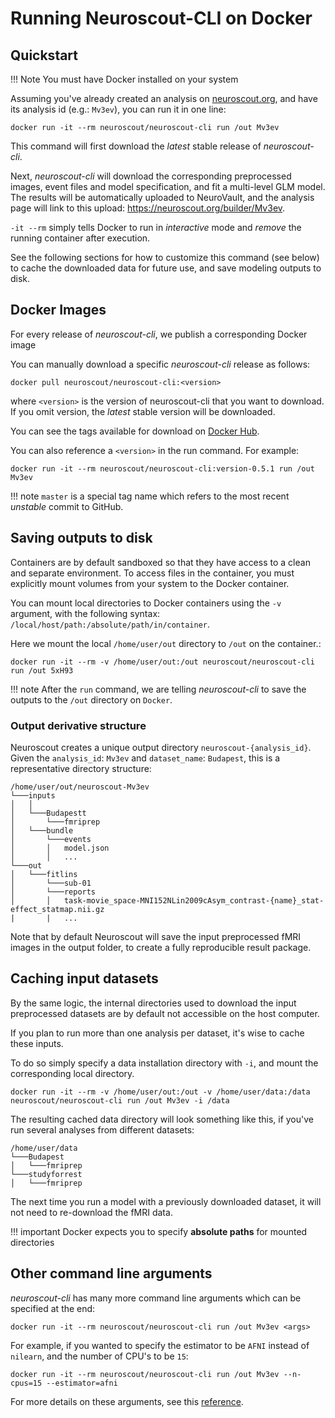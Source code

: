 # Running Neuroscout-CLI on Docker

## Quickstart

!!! Note
    You must have Docker installed on your system

Assuming you've already created an analysis on [neuroscout.org](https://neuroscout.org), and have its analysis id (e.g.: `Mv3ev`), you can run it in one line:

    docker run -it --rm neuroscout/neuroscout-cli run /out Mv3ev

This command will first download the _latest_ stable release of _neuroscout-cli_.

Next, _neuroscout-cli_ will download the corresponding preprocessed images, event files and model specification, and fit a multi-level GLM model.
The results will be automatically uploaded to NeuroVault, and the analysis page will link to this upload: https://neuroscout.org/builder/Mv3ev.

`-it --rm` simply tells Docker to run in _interactive_ mode and _remove_ the running container after execution.

See the following sections for how to customize this command (see below) to cache the downloaded data for future use, and save modeling outputs to disk. 

## Docker Images

For every release of _neuroscout-cli_, we publish a corresponding Docker image 

You can manually download a specific _neuroscout-cli_ release as follows:

    docker pull neuroscout/neuroscout-cli:<version>

where `<version>` is the version of neuroscout-cli that you want to download.
If you omit version, the _latest_ stable version will be downloaded.

You can see the tags available for download on [Docker Hub](https://hub.docker.com/repository/docker/neuroscout/neuroscout-cli).

You can also reference a `<version>` in the run command. For example:

    docker run -it --rm neuroscout/neuroscout-cli:version-0.5.1 run /out Mv3ev

!!! note
`master` is a special tag name which refers to the most recent _unstable_ commit to GitHub. 


## Saving outputs to disk

Containers are by default sandboxed so that they have access to a clean and separate environment.
To access files in the container, you must explicitly mount volumes from your system to the Docker container.

You can mount local directories to Docker containers using the `-v` argument, with the following syntax: `/local/host/path:/absolute/path/in/container`.

Here we mount the local `/home/user/out` directory to `/out` on the container.:


    docker run -it --rm -v /home/user/out:/out neuroscout/neuroscout-cli run /out 5xH93

!!! note
After the `run` command, we are telling _neuroscout-cli_ to save the outputs to the `/out` directory on `Docker`. 

### Output derivative structure
Neuroscout creates a unique output directory `neuroscout-{analysis_id}`.
Given the `analysis_id`: `Mv3ev` and `dataset_name`: `Budapest`, this is a representative directory structure:


    /home/user/out/neuroscout-Mv3ev  
    └───inputs
    │   │
    │   └───Budapestt
    │       └───fmriprep
    │   └───bundle
    │       └───events
    │       │   model.json
    │       │   ...
    └───out
    │   └───fitlins
    │       └───sub-01
    │       └───reports
    │       │   task-movie_space-MNI152NLin2009cAsym_contrast-{name}_stat-effect_statmap.nii.gz
    |       |   ...


Note that by default Neuroscout will save the input preprocessed fMRI images in the output folder, to create a fully reproducible result package.

## Caching input datasets

By the same logic, the internal directories used to download the input preprocessed datasets are by default not accessible on the host computer.

If you plan to run more than one analysis per dataset, it's wise to cache these inputs. 

To do so simply specify a data installation directory with `-i`, and mount the corresponding local directory.

    docker run -it --rm -v /home/user/out:/out -v /home/user/data:/data neuroscout/neuroscout-cli run /out Mv3ev -i /data

The resulting cached data directory will look something like this, if you've run several analyses from different datasets:


    /home/user/data  
    └───Budapest
    │   └───fmriprep
    └───studyforrest
    │   └───fmriprep


The next time you run a model with a previously downloaded dataset, it will not need to re-download the fMRI data. </br>

!!! important
Docker expects you to specify **absolute paths** for mounted directories


## Other command line arguments

_neuroscout-cli_ has many more command line arguments which can be specified at the end:

    docker run -it --rm neuroscout/neuroscout-cli run /out Mv3ev <args>

For example, if you wanted to specify the estimator to be `AFNI` instead of `nilearn`, and the number of CPU's to be `15`:

    docker run -it --rm neuroscout/neuroscout-cli run /out Mv3ev --n-cpus=15 --estimator=afni

For more details on these arguments, see this [reference](cli_ref.md).

    


